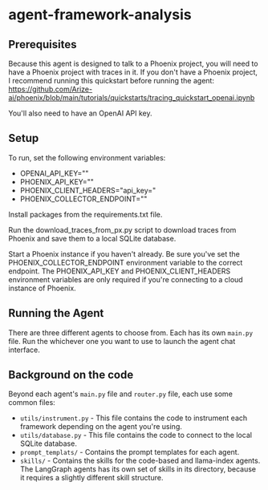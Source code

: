 # agent-framework-analysis

## Prerequisites
Because this agent is designed to talk to a Phoenix project, you will need to have a Phoenix project with traces in it.
If you don't have a Phoenix project, I recommend running this quickstart before running the agent: https://github.com/Arize-ai/phoenix/blob/main/tutorials/quickstarts/tracing_quickstart_openai.ipynb

You'll also need to have an OpenAI API key.

## Setup
To run, set the following environment variables:
- OPENAI_API_KEY=""
- PHOENIX_API_KEY=""
- PHOENIX_CLIENT_HEADERS="api_key="
- PHOENIX_COLLECTOR_ENDPOINT=""

Install packages from the requirements.txt file.

Run the download_traces_from_px.py script to download traces from Phoenix and save them to a local SQLite database.

Start a Phoenix instance if you haven't already. Be sure you've set the PHOENIX_COLLECTOR_ENDPOINT environment variable to the correct endpoint. The PHOENIX_API_KEY and PHOENIX_CLIENT_HEADERS environment variables are only required if you're connecting to a cloud instance of Phoenix.

## Running the Agent
There are three different agents to choose from. Each has its own `main.py` file. Run the whichever one you want to use to launch the agent chat interface.

## Background on the code
Beyond each agent's `main.py` file and `router.py` file, each use some common files:
- `utils/instrument.py` - This file contains the code to instrument each framework depending on the agent you're using.
- `utils/database.py` - This file contains the code to connect to the local SQLite database.
- `prompt_templats/` - Contains the prompt templates for each agent.
- `skills/` - Contains the skills for the code-based and llama-index agents. The LangGraph agents has its own set of skills in its directory, because it requires a slightly different skill structure.